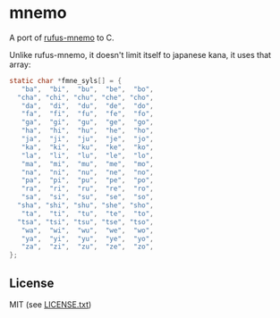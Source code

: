 
# mnemo

A port of [rufus-mnemo](https://github.com/jmettraux/rufus-mnemo) to C.

Unlike rufus-mnemo, it doesn't limit itself to japanese kana, it uses that array:

```c
static char *fmne_syls[] = {
   "ba",  "bi",  "bu",  "be",  "bo",
  "cha", "chi", "chu", "che", "cho",
   "da",  "di",  "du",  "de",  "do",
   "fa",  "fi",  "fu",  "fe",  "fo",
   "ga",  "gi",  "gu",  "ge",  "go",
   "ha",  "hi",  "hu",  "he",  "ho",
   "ja",  "ji",  "ju",  "je",  "jo",
   "ka",  "ki",  "ku",  "ke",  "ko",
   "la",  "li",  "lu",  "le",  "lo",
   "ma",  "mi",  "mu",  "me",  "mo",
   "na",  "ni",  "nu",  "ne",  "no",
   "pa",  "pi",  "pu",  "pe",  "po",
   "ra",  "ri",  "ru",  "re",  "ro",
   "sa",  "si",  "su",  "se",  "so",
  "sha", "shi", "shu", "she", "sho",
   "ta",  "ti",  "tu",  "te",  "to",
  "tsa", "tsi", "tsu", "tse", "tso",
   "wa",  "wi",  "wu",  "we",  "wo",
   "ya",  "yi",  "yu",  "ye",  "yo",
   "za",  "zi",  "zu",  "ze",  "zo",
};
```

## License

MIT (see [LICENSE.txt](LICENSE.txt))

